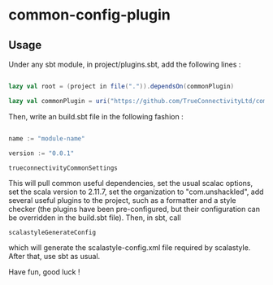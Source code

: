 # common-config-plugin

## Usage 

Under any sbt module, in project/plugins.sbt, add the following lines : 

```scala

lazy val root = (project in file(".")).dependsOn(commonPlugin)

lazy val commonPlugin = uri("https://github.com/TrueConnectivityLtd/common-config-plugin.git")

```

Then, write an build.sbt file in the following fashion : 

```scala

name := "module-name"

version := "0.0.1" 

trueconnectivityCommonSettings
```

This will pull common useful dependencies, set the usual scalac options, set the scala version to 2.11.7, set the organization to "com.unshackled", add several useful plugins to the project, such as a formatter and a style checker (the plugins have been pre-configured, but their configuration can be overridden in the build.sbt file). Then, in sbt, call 

```
scalastyleGenerateConfig 
```

which will generate the scalastyle-config.xml file required by scalastyle. After that, use sbt as usual. 

Have fun, good luck ! 
